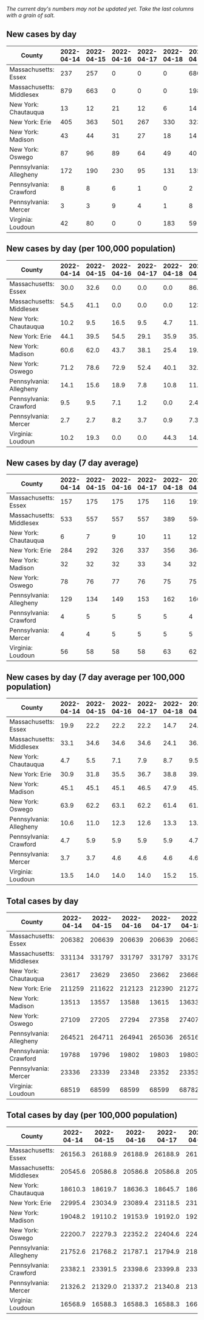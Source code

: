 _The current day's numbers may not be updated yet. Take the last columns with a grain of salt._
## New cases by day

| County | 2022-04-14 | 2022-04-15 | 2022-04-16 | 2022-04-17 | 2022-04-18 | 2022-04-19 | 2022-04-20 |
| --- | --- | --- | --- | --- | --- | --- | --- |
| Massachusetts: Essex | 237 | 257 | 0 | 0 | 0 | 680 | 174 |
| Massachusetts: Middlesex | 879 | 663 | 0 | 0 | 0 | 1984 | 580 |
| New York: Chautauqua | 13 | 12 | 21 | 12 | 6 | 14 | 12 |
| New York: Erie | 405 | 363 | 501 | 267 | 330 | 323 | 482 |
| New York: Madison | 43 | 44 | 31 | 27 | 18 | 14 | 40 |
| New York: Oswego | 87 | 96 | 89 | 64 | 49 | 40 | 103 |
| Pennsylvania: Allegheny | 172 | 190 | 230 | 95 | 131 | 135 | 234 |
| Pennsylvania: Crawford | 8 | 8 | 6 | 1 | 0 | 2 | 6 |
| Pennsylvania: Mercer | 3 | 3 | 9 | 4 | 1 | 8 | 7 |
| Virginia: Loudoun | 42 | 80 | 0 | 0 | 183 | 59 | 69 |

## New cases by day (per 100,000 population)

| County | 2022-04-14 | 2022-04-15 | 2022-04-16 | 2022-04-17 | 2022-04-18 | 2022-04-19 | 2022-04-20 |
| --- | --- | --- | --- | --- | --- | --- | --- |
| Massachusetts: Essex | 30.0 | 32.6 | 0.0 | 0.0 | 0.0 | 86.2 | 22.1 |
| Massachusetts: Middlesex | 54.5 | 41.1 | 0.0 | 0.0 | 0.0 | 123.1 | 36.0 |
| New York: Chautauqua | 10.2 | 9.5 | 16.5 | 9.5 | 4.7 | 11.0 | 9.5 |
| New York: Erie | 44.1 | 39.5 | 54.5 | 29.1 | 35.9 | 35.2 | 52.5 |
| New York: Madison | 60.6 | 62.0 | 43.7 | 38.1 | 25.4 | 19.7 | 56.4 |
| New York: Oswego | 71.2 | 78.6 | 72.9 | 52.4 | 40.1 | 32.8 | 84.4 |
| Pennsylvania: Allegheny | 14.1 | 15.6 | 18.9 | 7.8 | 10.8 | 11.1 | 19.2 |
| Pennsylvania: Crawford | 9.5 | 9.5 | 7.1 | 1.2 | 0.0 | 2.4 | 7.1 |
| Pennsylvania: Mercer | 2.7 | 2.7 | 8.2 | 3.7 | 0.9 | 7.3 | 6.4 |
| Virginia: Loudoun | 10.2 | 19.3 | 0.0 | 0.0 | 44.3 | 14.3 | 16.7 |

## New cases by day (7 day average)

| County | 2022-04-14 | 2022-04-15 | 2022-04-16 | 2022-04-17 | 2022-04-18 | 2022-04-19 | 2022-04-20 |
| --- | --- | --- | --- | --- | --- | --- | --- |
| Massachusetts: Essex | 157 | 175 | 175 | 175 | 116 | 192 | 193 |
| Massachusetts: Middlesex | 533 | 557 | 557 | 557 | 389 | 594 | 587 |
| New York: Chautauqua | 6 | 7 | 9 | 10 | 11 | 12 | 13 |
| New York: Erie | 284 | 292 | 326 | 337 | 356 | 364 | 382 |
| New York: Madison | 32 | 32 | 32 | 33 | 34 | 32 | 31 |
| New York: Oswego | 78 | 76 | 77 | 76 | 75 | 75 | 75 |
| Pennsylvania: Allegheny | 129 | 134 | 149 | 153 | 162 | 166 | 170 |
| Pennsylvania: Crawford | 4 | 5 | 5 | 5 | 5 | 4 | 4 |
| Pennsylvania: Mercer | 4 | 4 | 5 | 5 | 5 | 5 | 5 |
| Virginia: Loudoun | 56 | 58 | 58 | 58 | 63 | 62 | 62 |

## New cases by day (7 day average per 100,000 population)

| County | 2022-04-14 | 2022-04-15 | 2022-04-16 | 2022-04-17 | 2022-04-18 | 2022-04-19 | 2022-04-20 |
| --- | --- | --- | --- | --- | --- | --- | --- |
| Massachusetts: Essex | 19.9 | 22.2 | 22.2 | 22.2 | 14.7 | 24.3 | 24.5 |
| Massachusetts: Middlesex | 33.1 | 34.6 | 34.6 | 34.6 | 24.1 | 36.9 | 36.4 |
| New York: Chautauqua | 4.7 | 5.5 | 7.1 | 7.9 | 8.7 | 9.5 | 10.2 |
| New York: Erie | 30.9 | 31.8 | 35.5 | 36.7 | 38.8 | 39.6 | 41.6 |
| New York: Madison | 45.1 | 45.1 | 45.1 | 46.5 | 47.9 | 45.1 | 43.7 |
| New York: Oswego | 63.9 | 62.2 | 63.1 | 62.2 | 61.4 | 61.4 | 61.4 |
| Pennsylvania: Allegheny | 10.6 | 11.0 | 12.3 | 12.6 | 13.3 | 13.7 | 14.0 |
| Pennsylvania: Crawford | 4.7 | 5.9 | 5.9 | 5.9 | 5.9 | 4.7 | 4.7 |
| Pennsylvania: Mercer | 3.7 | 3.7 | 4.6 | 4.6 | 4.6 | 4.6 | 4.6 |
| Virginia: Loudoun | 13.5 | 14.0 | 14.0 | 14.0 | 15.2 | 15.0 | 15.0 |

## Total cases by day

| County | 2022-04-14 | 2022-04-15 | 2022-04-16 | 2022-04-17 | 2022-04-18 | 2022-04-19 | 2022-04-20 |
| --- | --- | --- | --- | --- | --- | --- | --- |
| Massachusetts: Essex | 206382 | 206639 | 206639 | 206639 | 206639 | 207319 | 207493 |
| Massachusetts: Middlesex | 331134 | 331797 | 331797 | 331797 | 331797 | 333781 | 334361 |
| New York: Chautauqua | 23617 | 23629 | 23650 | 23662 | 23668 | 23682 | 23694 |
| New York: Erie | 211259 | 211622 | 212123 | 212390 | 212720 | 213043 | 213525 |
| New York: Madison | 13513 | 13557 | 13588 | 13615 | 13633 | 13647 | 13687 |
| New York: Oswego | 27109 | 27205 | 27294 | 27358 | 27407 | 27447 | 27550 |
| Pennsylvania: Allegheny | 264521 | 264711 | 264941 | 265036 | 265167 | 265302 | 265536 |
| Pennsylvania: Crawford | 19788 | 19796 | 19802 | 19803 | 19803 | 19805 | 19811 |
| Pennsylvania: Mercer | 23336 | 23339 | 23348 | 23352 | 23353 | 23361 | 23368 |
| Virginia: Loudoun | 68519 | 68599 | 68599 | 68599 | 68782 | 68841 | 68910 |

## Total cases by day (per 100,000 population)

| County | 2022-04-14 | 2022-04-15 | 2022-04-16 | 2022-04-17 | 2022-04-18 | 2022-04-19 | 2022-04-20 |
| --- | --- | --- | --- | --- | --- | --- | --- |
| Massachusetts: Essex | 26156.3 | 26188.9 | 26188.9 | 26188.9 | 26188.9 | 26275.0 | 26297.1 |
| Massachusetts: Middlesex | 20545.6 | 20586.8 | 20586.8 | 20586.8 | 20586.8 | 20709.9 | 20745.9 |
| New York: Chautauqua | 18610.3 | 18619.7 | 18636.3 | 18645.7 | 18650.5 | 18661.5 | 18671.0 |
| New York: Erie | 22995.4 | 23034.9 | 23089.4 | 23118.5 | 23154.4 | 23189.6 | 23242.0 |
| New York: Madison | 19048.2 | 19110.2 | 19153.9 | 19192.0 | 19217.4 | 19237.1 | 19293.5 |
| New York: Oswego | 22200.7 | 22279.3 | 22352.2 | 22404.6 | 22444.7 | 22477.5 | 22561.8 |
| Pennsylvania: Allegheny | 21752.6 | 21768.2 | 21787.1 | 21794.9 | 21805.7 | 21816.8 | 21836.0 |
| Pennsylvania: Crawford | 23382.1 | 23391.5 | 23398.6 | 23399.8 | 23399.8 | 23402.1 | 23409.2 |
| Pennsylvania: Mercer | 21326.2 | 21329.0 | 21337.2 | 21340.8 | 21341.8 | 21349.1 | 21355.5 |
| Virginia: Loudoun | 16568.9 | 16588.3 | 16588.3 | 16588.3 | 16632.5 | 16646.8 | 16663.5 |
